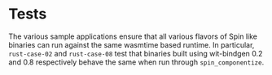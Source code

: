 # Tests

The various sample applications ensure that all various flavors of Spin like binaries can run against the same wasmtime based runtime. In particular, `rust-case-02` and `rust-case-08` test that binaries built using wit-bindgen 0.2 and 0.8 respectively behave the same when run through `spin_componentize`.